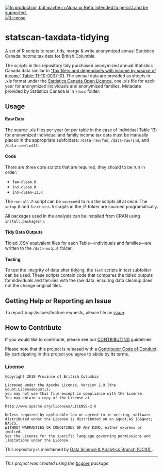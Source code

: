 <a id="devex-badge" rel="Delivery" href="https://github.com/BCDevExchange/assets/blob/master/README.md"><img alt="In production, but maybe in Alpha or Beta. Intended to persist and be supported." style="border-width:0" src="https://assets.bcdevexchange.org/images/badges/delivery.svg" title="In production, but maybe in Alpha or Beta. Intended to persist and be supported." /></a>[![License](https://img.shields.io/badge/License-Apache%202.0-blue.svg)](https://opensource.org/licenses/Apache-2.0)

# statscan-taxdata-tidying
 
A set of R scripts to read, tidy, merge & write anonymized annual Statistics Canada income tax data for British Columbia. 

The scripts in this repository tidy purchased anonymized annual Statistics Canada data similar to ['Tax filers and dependants with income by source of income' Table: 11-10-0007-01](https://www150.statcan.gc.ca/t1/tbl1/en/tv.action?pid=1110000701). The annual data are provided as sheets in .xls format under the [Statistics Canada Open Licence](https://www.statcan.gc.ca/eng/reference/licence), one .xls file for each year for anonymized individuals and anonymized families. Metadata provided by Statistics Canada is in `/docs` folder.


## Usage

#### Raw Data

The source .xls files per year (or per table in the case of Individual Table 13) for anonymized individual and family income tax data must be manually placed in the appropriate subfolders: `/data-raw/fam`, `/data-raw/ind`, and `/data-raw/ind13`.

#### Code

There are three core scripts that are required, they should to be run in order:

- `fam-clean.R`
- `ind-clean.R`
- `ind-clean-13.R`

The `run-all.R` script can be `source`ed to run the scripts all at once. The `setup.R` and `functions.R` scripts in the `/R` folder are sourced programatically.

All packages used in the analysis can be installed from CRAN using `install.packages()`.  

#### Tidy Data Outputs

Tidied .CSV equivalent files for each Table&mdash;individuals and families&mdash;are written to the `/data-output` folder.  

#### Testing

To test the integrity of data after tidying, the `test` scripts in test subfolder can be used. 
These scripts contain code that compares the tidied outputs for individuals and families with the raw data, ensuring data cleanup does not  the change original files.  

## Getting Help or Reporting an Issue

To report bugs/issues/feature requests, please file an [issue](https://github.com/bcgov/StatCan_IncomeTax_Tidying/issues/).

## How to Contribute

If you would like to contribute, please see our [CONTRIBUTING](CONTRIBUTING.md) guidelines.

Please note that this project is released with a [Contributor Code of Conduct](CODE_OF_CONDUCT.md). By participating in this project you agree to abide by its terms.

### License

```
Copyright 2019 Province of British Columbia

Licensed under the Apache License, Version 2.0 (the &quot;License&quot;);
you may not use this file except in compliance with the License.
You may obtain a copy of the License at

http://www.apache.org/licenses/LICENSE-2.0

Unless required by applicable law or agreed to in writing, software distributed under the License is distributed on an &quot;AS IS&quot; BASIS,
WITHOUT WARRANTIES OR CONDITIONS OF ANY KIND, either express or implied.
See the License for the specific language governing permissions and limitations under the License.
```

This repository is maintained by [Data Science & Analytics Branch (OCIO) ](https://github.com/orgs/bcgov/teams/dsab).

---
*This project was created using the [bcgovr](https://github.com/bcgov/bcgovr) package.* 
